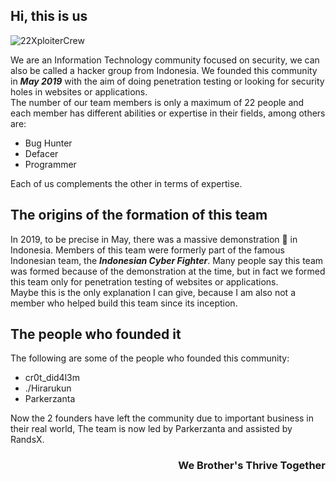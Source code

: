 ## Hi, this is us

![22XploiterCrew](https://encrypted-tbn0.gstatic.com/images?q=tbn:ANd9GcSMfSMbKc5f8CW3Cxq7QfM0JRiT2IkTxTxDtg&usqp=CAU)

We are an Information Technology community focused on security, we can also be called a hacker group from Indonesia. We founded this community in ***May 2019*** with the aim of doing penetration testing or looking for security holes in websites or applications.
<br/>
The number of our team members is only a maximum of 22 people and each member has different abilities or expertise in their fields, among others are:

- Bug Hunter
- Defacer
- Programmer

Each of us complements the other in terms of expertise.

## The origins of the formation of this team

In 2019, to be precise in May, there was a massive demonstration 🤯 in Indonesia. Members of this team were formerly part of the famous Indonesian team, the ***Indonesian Cyber ​​Fighter***. Many people say this team was formed because of the demonstration at the time, but in fact we formed this team only for penetration testing of websites or applications.
<br/>
Maybe this is the only explanation I can give, because I am also not a member who helped build this team since its inception.

## The people who founded it

The following are some of the people who founded this community:

- cr0t_did4l3m
- ./Hirarukun
- Parkerzanta

Now the 2 founders have left the community due to important business in their real world, The team is now led by Parkerzanta and assisted by RandsX.


<h3 style="text-align: right;">We Brother's Thrive Together</h3>
